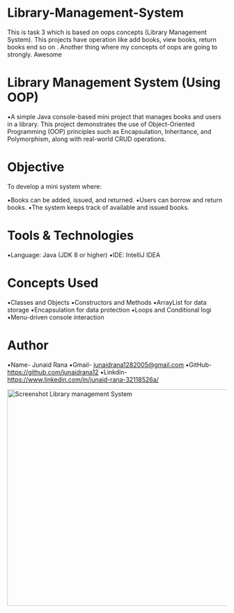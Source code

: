 # Library-Management-System
This is task 3 which is based on oops concepts  (Library Management System). This projects have operation like add books, view books, return books end so on . Another thing where my concepts of oops are going to strongly. Awesome 

# Library Management System (Using OOP)

▪️A simple Java console-based mini project that manages books and users in a library.
  This project demonstrates the use of Object-Oriented Programming (OOP) principles such as Encapsulation, Inheritance, and Polymorphism, along with real-world CRUD operations.

# Objective
To develop a mini system where:

▪️Books can be added, issued, and returned.
▪️Users can borrow and return books.
▪️The system keeps track of available and issued books.

# Tools & Technologies

▪️Language: Java (JDK 8 or higher)
▪️IDE: IntelliJ IDEA

# Concepts Used
▪️Classes and Objects
▪️Constructors and Methods
▪️ArrayList for data storage
▪️Encapsulation for data protection
▪️Loops and Conditional logi
▪️Menu-driven console interaction

# Author 
▪️Name- Junaid Rana
▪️Gmail- junaidrana1282005@gmail.com
▪️GitHub- https://github.com/junaidrana12
▪️Linkdin- https://www.linkedin.com/in/junaid-rana-32118526a/

<img width="958" height="497" alt="Screenshot Library management System" src="https://github.com/user-attachments/assets/157663ee-d2bb-4dab-bcbc-068874a7bc4e" />

